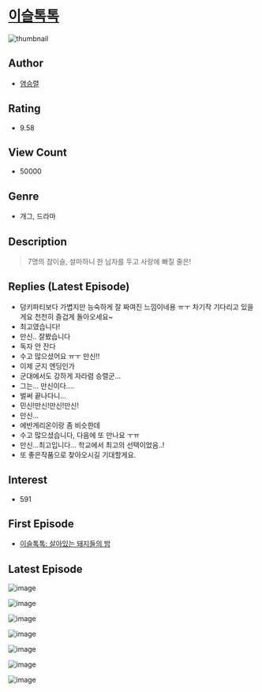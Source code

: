 # [이슬톡톡](https://comic.naver.com/bestChallenge/list?titleId=795767)
![thumbnail](https://image-comic.pstatic.net/user_contents_data/challenge_comic/2022/06/05/325903/thumbnail_202x164dc4a4520_c5e3_4e73_b8e8_e97dea332a09_00001298.JPEG)

## Author
- [염승렬](https://comic.naver.com/artistTitle?id=325903)

## Rating
- 9.58

## View Count
- 50000

## Genre
- 개그, 드라마

## Description
> 7명의 참이슬, 설마하니 한 남자를 두고 사랑에 빠질 줄은!

## Replies (Latest Episode)
- 덩키파티보다 가볍지만 능숙하게 잘 짜여진 느낌이네용 ㅠㅜ 차기작 기다리고 있을게요 천천히 즐겁게 돌아오세요~
- 최고였습니다!
- 만신.. 잘봤습니다
- 독자 안 잔다
- 수고 많으셨어요 ㅠㅜ 만신!!
- 이제 군지 엔딩인가
- 군대에서도 강하게 자라렴 승렬군...
- 그는... 만신이다....
- 벌써 끝나다니...
- 민신!만신!만신!만신!
- 만신...
- 에반게리온이랑 좀 비슷한데
- 수고 많으셨습니다, 다음에 또 만나요 ㅜㅠ
- 만신...최고입니다... 학교에서 최고의 선택이었음..!
- 또 좋은작품으로 찾아오시길 기대할게요.

## Interest
- 591

## First Episode
- [이슬톡톡: 살아있는 돼지들의 밤](https://comic.naver.com/bestChallenge/detail?titleId=795767&no=1)

## Latest Episode
![image](https://image-comic.pstatic.net/user_contents_data/challenge_comic/2022/07/11/325903/upload_3847256273173242936.jpeg)

![image](https://image-comic.pstatic.net/user_contents_data/challenge_comic/2022/07/11/325903/upload_7003770744285312612.jpeg)

![image](https://image-comic.pstatic.net/user_contents_data/challenge_comic/2022/07/11/325903/upload_3835207837621434214.jpeg)

![image](https://image-comic.pstatic.net/user_contents_data/challenge_comic/2022/07/11/325903/upload_7291951440496638306.jpeg)

![image](https://image-comic.pstatic.net/user_contents_data/challenge_comic/2022/07/11/325903/upload_3559592174886990136.jpeg)

![image](https://image-comic.pstatic.net/user_contents_data/challenge_comic/2022/07/11/325903/upload_7005408822548455732.jpeg)

![image](https://image-comic.pstatic.net/user_contents_data/challenge_comic/2022/07/11/325903/upload_3472901172004861235.jpeg)
